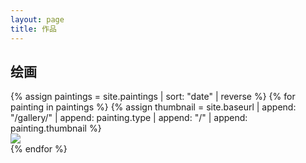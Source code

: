 ```yaml
---
layout: page
title: 作品
---
```


<link rel="stylesheet" href="{{ site.baseurl }}/assets/css/gallery.css" />

<h2>绘画</h2>
<div class="gallery-image">
    {% assign paintings = site.paintings | sort: "date" | reverse %}
    {% for painting in paintings %}
    {% assign thumbnail = site.baseurl | append: "/gallery/" | append: painting.type | append: "/" | append: painting.thumbnail %}
    <div class="img-box">
        <a href="{{ painting.url }}" title="{{ painting.title }}">
            <img src="{{ thumbnail }}" />
        </a>
    </div>
    {% endfor %}
</div>